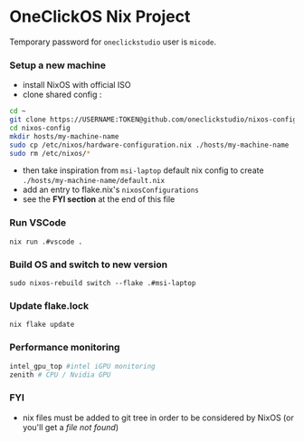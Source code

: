 # OneClickOS Nix Project

Temporary password for `oneclickstudio` user is `micode`.

### Setup a new machine

- install NixOS with official ISO
- clone shared config :
```bash
cd ~
git clone https://USERNAME:TOKEN@github.com/oneclickstudio/nixos-config.git
cd nixos-config
mkdir hosts/my-machine-name
sudo cp /etc/nixos/hardware-configuration.nix ./hosts/my-machine-name
sudo rm /etc/nixos/*
```
- then take inspiration from `msi-laptop` default nix config to create `./hosts/my-machine-name/default.nix`
- add an entry to flake.nix's `nixosConfigurations`
- see the **FYI section** at the end of this file


### Run VSCode

`nix run .#vscode .`

### Build OS and switch to new version

`sudo nixos-rebuild switch --flake .#msi-laptop`

### Update flake.lock

`nix flake update`

### Performance monitoring

```bash
intel_gpu_top #intel iGPU monitoring
zenith # CPU / Nvidia GPU
```

### FYI

- nix files must be added to git tree in order to be considered by NixOS (or you'll get a _file not found_)